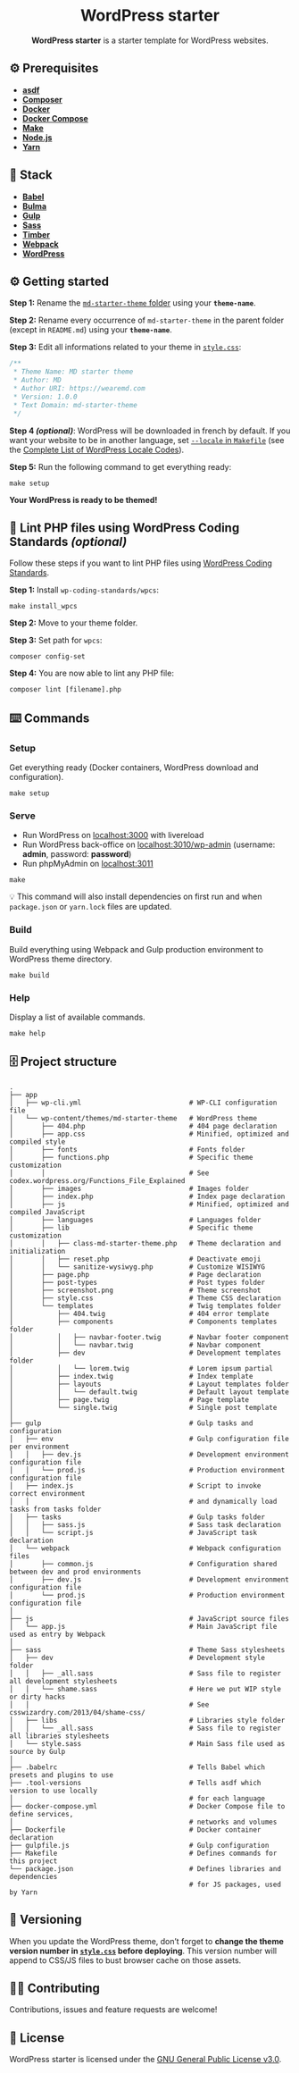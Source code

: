 <h1 align="center">WordPress starter</h1>
<p align="center"><strong>WordPress starter</strong> is a starter template for WordPress websites.</p>

## ⚙️ Prerequisites
- [**asdf**](https://github.com/asdf-vm/asdf)
- [**Composer**](https://getcomposer.org)
- [**Docker**](https://www.docker.com)
- [**Docker Compose**](https://docs.docker.com/compose)
- [**Make**](https://www.gnu.org/software/make)
- [**Node.js**](https://nodejs.org)
- [**Yarn**](https://yarnpkg.com)

## 🥞 Stack
- [**Babel**](https://babeljs.io)
- [**Bulma**](https://bulma.io)
- [**Gulp**](https://gulpjs.com)
- [**Sass**](https://sass-lang.com)
- [**Timber**](https://www.upstatement.com/timber)
- [**Webpack**](https://webpack.js.org)
- [**WordPress**](https://wordpress.org)

## ⚙️ Getting started
**Step 1:** Rename the [`md-starter-theme` folder](https://github.com/wearemd/wordpress-starter/tree/master/app/wp-content/themes/md-starter-theme) using your **`theme-name`**.

**Step 2:** Rename every occurrence of `md-starter-theme` in the parent folder (except in `README.md`) using your **`theme-name`**.

**Step 3:** Edit all informations related to your theme in [`style.css`](https://github.com/wearemd/wordpress-starter/blob/master/app/wp-content/themes/md-starter-theme/style.css):

```css
/**
 * Theme Name: MD starter theme
 * Author: MD
 * Author URI: https://wearemd.com
 * Version: 1.0.0
 * Text Domain: md-starter-theme
 */
```

**Step 4 *(optional)***: WordPress will be downloaded in french by default. If you want your website to be in another language, set [`--locale` in `Makefile`](https://github.com/wearemd/wordpress-starter/blob/master/Makefile#L17) (see the [Complete List of WordPress Locale Codes](https://wpastra.com/docs/complete-list-wordpress-locale-codes/)).

**Step 5:** Run the following command to get everything ready:

```
make setup
```

**Your WordPress is ready to be themed!**

## 🚨 Lint PHP files using WordPress Coding Standards *(optional)*
Follow these steps if you want to lint PHP files using [WordPress Coding Standards](https://github.com/WordPress-Coding-Standards/WordPress-Coding-Standards).

**Step 1:** Install `wp-coding-standards/wpcs`:

```
make install_wpcs
```

**Step 2:** Move to your theme folder.

**Step 3:** Set path for `wpcs`:

```
composer config-set
```

**Step 4:** You are now able to lint any PHP file:

```
composer lint [filename].php
```

## ⌨️ Commands
### Setup
Get everything ready (Docker containers, WordPress download and configuration).

```
make setup
```

### Serve
- Run WordPress on [localhost:3000](http://localhost:3000) with livereload
- Run WordPress back-office on [localhost:3010/wp-admin](http://localhost:3010/wp-admin) (username: **admin**, password: **password**)
- Run phpMyAdmin on [localhost:3011](http://localhost:3011)

```
make
```

💡 This command will also install dependencies on first run and when `package.json` or `yarn.lock` files are updated.

### Build
Build everything using Webpack and Gulp production environment to WordPress theme directory.

```
make build
```

### Help
Display a list of available commands.

```
make help
```

## 🗄️ Project structure
```
.
├── app
│   ├── wp-cli.yml                           # WP-CLI configuration file
│   └── wp-content/themes/md-starter-theme   # WordPress theme
│       ├── 404.php                          # 404 page declaration
│       ├── app.css                          # Minified, optimized and compiled style
│       ├── fonts                            # Fonts folder
│       ├── functions.php                    # Specific theme customization
│       │                                    # See codex.wordpress.org/Functions_File_Explained
│       ├── images                           # Images folder
│       ├── index.php                        # Index page declaration
│       ├── js                               # Minified, optimized and compiled JavaScript
│       ├── languages                        # Languages folder
│       ├── lib                              # Specific theme customization
│       │   ├── class-md-starter-theme.php   # Theme declaration and initialization
│       │   ├── reset.php                    # Deactivate emoji 
│       │   └── sanitize-wysiwyg.php         # Customize WISIWYG
│       ├── page.php                         # Page declaration 
│       ├── post-types                       # Post types folder 
│       ├── screenshot.png                   # Theme screenshot
│       ├── style.css                        # Theme CSS declaration
│       └── templates                        # Twig templates folder
│           ├── 404.twig                     # 404 error template
│           ├── components                   # Components templates folder
│           │   ├── navbar-footer.twig       # Navbar footer component
│           │   └── navbar.twig              # Navbar component
│           ├── dev                          # Development templates folder
│           │   └── lorem.twig               # Lorem ipsum partial
│           ├── index.twig                   # Index template
│           ├── layouts                      # Layout templates folder
│           │   └── default.twig             # Default layout template
│           ├── page.twig                    # Page template
│           └── single.twig                  # Single post template
│
├── gulp                                     # Gulp tasks and configuration
│   ├── env                                  # Gulp configuration file per environment
│   │   ├── dev.js                           # Development environment configuration file
│   │   └── prod.js                          # Production environment configuration file
│   ├── index.js                             # Script to invoke correct environment 
│   │                                        # and dynamically load tasks from tasks folder
│   ├── tasks                                # Gulp tasks folder
│   │   ├── sass.js                          # Sass task declaration
│   │   └── script.js                        # JavaScript task declaration
│   └── webpack                              # Webpack configuration files
│       ├── common.js                        # Configuration shared between dev and prod environments
│       ├── dev.js                           # Development environment configuration file
│       └── prod.js                          # Production environment configuration file
│
├── js                                       # JavaScript source files
│   └── app.js                               # Main JavaScript file used as entry by Webpack
│
├── sass                                     # Theme Sass stylesheets 
│   ├── dev                                  # Development style folder
│   │   ├── _all.sass                        # Sass file to register all development stylesheets
│   │   └── shame.sass                       # Here we put WIP style or dirty hacks
│   │                                        # See csswizardry.com/2013/04/shame-css/
│   ├── libs                                 # Libraries style folder
│   │   └── _all.sass                        # Sass file to register all libraries stylesheets
│   └── style.sass                           # Main Sass file used as source by Gulp
│
├── .babelrc                                 # Tells Babel which presets and plugins to use 
├── .tool-versions                           # Tells asdf which version to use locally 
│                                            # for each language
├── docker-compose.yml                       # Docker Compose file to define services,
│                                            # networks and volumes
├── Dockerfile                               # Docker container declaration
├── gulpfile.js                              # Gulp configuration
├── Makefile                                 # Defines commands for this project
└── package.json                             # Defines libraries and dependencies 
                                             # for JS packages, used by Yarn
```

## 🔖 Versioning
When you update the WordPress theme, don’t forget to **change the theme version number in [`style.css`](https://github.com/wearemd/wordpress-starter/blob/master/app/wp-content/themes/md-starter-theme/style.css#L5) before deploying**. This version number will append to CSS/JS files to bust browser cache on those assets.

## 🤜🤛 Contributing
Contributions, issues and feature requests are welcome!

## 📄 License
WordPress starter is licensed under the [GNU General Public License v3.0](LICENSE).
